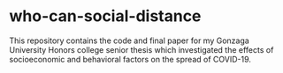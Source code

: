 # who-can-social-distance
This repository contains the code and final paper for my Gonzaga University Honors college senior thesis which investigated the effects of socioeconomic and behavioral factors on the spread of COVID-19.
